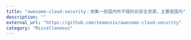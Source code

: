 ```yaml
---
title: "awesome-cloud-security：收集一些国内外不错的云安全资源，主要是国内"
description: ""
external_url: "https://github.com/teamssix/awesome-cloud-security"
category: "Miscellaneous"
---
```

